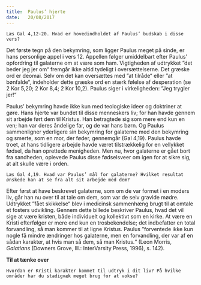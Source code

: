 ```yaml
---
title:  Paulus’ hjerte
date:   20/08/2017
---
```


`Læs Gal 4,12-20. Hvad er hovedindholdet af Paulus’ budskab i disse vers?`

Det første tegn på den bekymring, som ligger Paulus meget på sinde, er hans personlige appel i vers 12. Appellen følger umiddelbart efter Paulus’ opfordring til galaterne om at være som ham. Vigtigheden af udtrykket ”det beder jeg jer om“ fremgår ikke altid tydeligt i oversættelserne. Det græske ord er deomai. Selv om det kan oversættes med ”at tilråde“ eller ”at bønfalde“, indeholder dette græske ord en stærk følelse af desperation (se 2 Kor 5,20; 2 Kor 8,4; 2 Kor 10,2). Paulus siger i virkeligheden: ”Jeg trygler jer!“

Paulus’ bekymring havde ikke kun med teologiske ideer og doktriner at gøre. Hans hjerte var bundet til disse menneskers liv; for han havde gennem sit arbejde ført dem til Kristus. Han betragtede sig som mere end kun en ven; han var deres åndelige far, og de var hans børn. Og Paulus sammenligner yderligere sin bekymring for galaterne med den bekymring og smerte, som en mor, der føder, gennemgår (Gal 4,19). Paulus havde troet, at hans tidligere arbejde havde været tilstrækkelig for en vellykket fødsel, da han oprettede menigheden. Men nu, hvor galaterne er gået bort fra sandheden, oplevede Paulus disse fødselsveer om igen for at sikre sig, at alt skulle være i orden.

`Læs Gal 4,19. Hvad var Paulus’ mål for galaterne? Hvilket resultat ønskede han at se fra alt sit arbejde med dem?`

Efter først at have beskrevet galaterne, som om de var formet i en moders liv, går han nu over til at tale om dem, som var de selv gravide mødre. Udtrykket ”fået skikkelse“ blev i medicinsk sammenhæng brugt til at omtale et fosters udvikling. Gennem dette billede beskriver Paulus, hvad det vil sige at være kristen, både individuelt og kollektivt som en kirke. At være en Kristi efterfølger er mere end kun en trosbekendelse; det indbefatter en total forvandling, så man kommer til at ligne Kristus. Paulus ”forventede ikke kun nogle få mindre ændringer hos galaterne, men en forvandling, der var af en sådan karakter, at hvis man så dem, så man Kristus.“ (Leon Morris, *Galatians* (Downers Grove, Ill.: InterVarsity Press, 1996), s. 142).

**Til at tænke over**

`Hvordan er Kristi karakter kommet til udtryk i dit liv? På hvilke områder har du stadigvæk meget brug for at vokse?`
